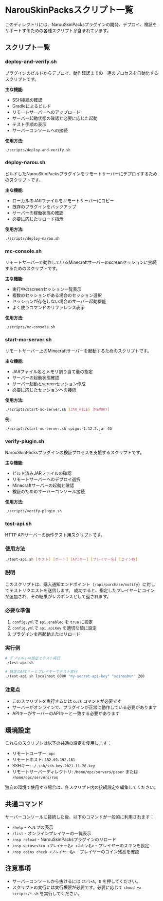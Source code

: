 # NarouSkinPacksスクリプト一覧

このディレクトリには、NarouSkinPacksプラグインの開発、デプロイ、検証をサポートするための各種スクリプトが含まれています。

## スクリプト一覧

### deploy-and-verify.sh

プラグインのビルドからデプロイ、動作確認までの一連のプロセスを自動化するスクリプトです。

**主な機能:**
- SSH接続の確認
- Gradleによるビルド
- リモートサーバーへのアップロード
- サーバー起動状態の確認と必要に応じた起動
- テスト手順の表示
- サーバーコンソールへの接続

**使用方法:**
```bash
./scripts/deploy-and-verify.sh
```

### deploy-narou.sh

ビルドしたNarouSkinPacksプラグインをリモートサーバーにデプロイするためのスクリプトです。

**主な機能:**
- ローカルのJARファイルをリモートサーバーにコピー
- 既存のプラグインをバックアップ
- サーバーの稼働状態の確認
- 必要に応じたリロード指示

**使用方法:**
```bash
./scripts/deploy-narou.sh
```

### mc-console.sh

リモートサーバーで動作しているMinecraftサーバーのscreenセッションに接続するためのスクリプトです。

**主な機能:**
- 実行中のscreenセッション一覧表示
- 複数のセッションがある場合のセッション選択
- セッションが存在しない場合のサーバー起動機能
- よく使うコマンドのリファレンス表示

**使用方法:**
```bash
./scripts/mc-console.sh
```

### start-mc-server.sh

リモートサーバー上のMinecraftサーバーを起動するためのスクリプトです。

**主な機能:**
- JARファイル名とメモリ割り当て量の指定
- サーバーの起動状態確認
- サーバー起動とscreenセッション作成
- 必要に応じたセッションへの接続

**使用方法:**
```bash
./scripts/start-mc-server.sh [JAR_FILE] [MEMORY]
```
**例:**
```bash
./scripts/start-mc-server.sh spigot-1.12.2.jar 4G
```

### verify-plugin.sh

NarouSkinPacksプラグインの検証プロセスを支援するスクリプトです。

**主な機能:**
- ビルド済みJARファイルの確認
- リモートサーバーへのデプロイ選択
- Minecraftサーバーの起動と確認
- 検証のためのサーバーコンソール接続

**使用方法:**
```bash
./scripts/verify-plugin.sh
```

### test-api.sh

HTTP APIサーバーの動作テスト用スクリプトです。

### 使用方法

```bash
./test-api.sh [ホスト] [ポート] [APIキー] [プレイヤー名] [コイン数]
```

### 説明

このスクリプトは、購入通知エンドポイント（`/api/purchase/notify`）に対してテストリクエストを送信します。
成功すると、指定したプレイヤーにコインが追加され、その結果がレスポンスとして返されます。

### 必要な準備

1. `config.yml`で `api.enabled` を `true` に設定
2. `config.yml`で `api.apiKey` を適切な値に設定
3. プラグインを再起動またはリロード

### 実行例

```bash
# デフォルトの設定でテスト実行
./test-api.sh

# 特定のAPIキーとプレイヤーでテスト実行
./test-api.sh localhost 8080 "my-secret-api-key" "seinoshun" 200
```

### 注意点

- このスクリプトを実行するには `curl` コマンドが必要です
- サーバーがオンラインで、プラグインが正常に動作している必要があります
- APIキーがサーバーのAPIキーと一致する必要があります

## 環境設定

これらのスクリプトは以下の共通の設定を使用します：

- リモートユーザー: `opc`
- リモートホスト: `152.69.192.181`
- SSHキー: `~/.ssh/ssh-key-2021-11-26.key`
- リモートサーバーディレクトリ: `/home/opc/servers/paper` または `/home/opc/servers/ros`

独自の環境で使用する場合は、各スクリプト内の接続設定を編集してください。

## 共通コマンド

サーバーコンソールに接続した後、以下のコマンドが一般的に利用されます：

- `/help` - ヘルプの表示
- `/list` - オンラインプレイヤーの一覧表示
- `/nsp reload` - NarouSkinPacksプラグインのリロード
- `/nsp setuseskin <プレイヤー名> <スキン名>` - プレイヤーのスキンを設定
- `/nsp coins check <プレイヤー名>` - プレイヤーのコイン残高を確認

## 注意事項

- サーバーコンソールから抜けるには `Ctrl+A, D` を押してください。
- スクリプトの実行には実行権限が必要です。必要に応じて `chmod +x scripts/*.sh` を実行してください。 
